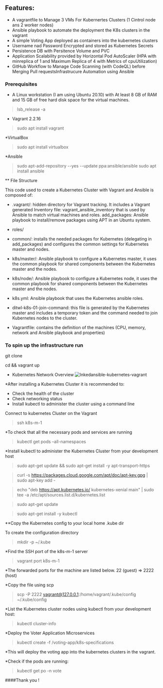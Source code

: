 
## Features:

- A vagrantfile to Manage 3 VMs For Kubernertes Clusters (1 Cintrol node ans 2 worker nodes)
- Ansible playbook to automate the deployment the K8s clusters in the vagrant
- A simple Voting App deployed as containers into the kubernetes clusters
- Username nad Password Encrypted and stored as Kubernetes Secrets
- Persistence DB with Persitence Volume and PVC
- Application Scalability provided by Horizontal Pod AutoScaler (HPA with minreplica of 1 and Maximum Replica of 4 with Metrics of cpuUtilization)
- GitHub Workflow to Manage Code Scanning (with CodeQL) before Merging Pull requestsInfrastrucure Automation using Ansible

### Prerequisites

- A Linux workstation (I am using Ubuntu 20.10) with At least 8 GB of RAM and 15 GB of free hard disk space for the virtual machines.

> lsb_release -a

* Vagrant 2.2.16
> sudo apt install vagrant 

*VirtualBox
>sudo apt install virtualbox

*Ansible
>sudo apt-add-repository --yes --update ppa:ansible/ansible
>sudo apt install ansible

** File Structure

This code used to create a Kubernetes Cluster with Vagrant and Ansible is composed of:

- .vagrant/: hidden directory for Vagrant tracking. It includes a Vagrant generated Inventory file: vagrant_ansible_inventory that is used by Ansible to match virtual machines and roles.
add_packages: Ansible playbook to install/remove packages using APT in an Ubuntu system.

- roles/

- common/: installs the needed packages for Kubernetes (delegating in add_packages) and configures the common settings for Kubernetes master and nodes.

- k8s/master/: Ansible playbook to configure a Kubernetes master, it uses the common playbook for shared components between the Kubernetes master and the nodes.

- k8s/node/: Ansible playbook to configure a Kubernetes node, it uses the common playbook for shared components between the Kubernetes master and the nodes.

-  k8s.yml: Ansible playbook that uses the Kubernetes ansible roles.

- ditwl-k8s-01-join-command: this file is generated by the Kubernetes master and includes a temporary token and the command needed to join Kubernetes nodes to the cluster.

- Vagrantfile: contains the definition of the machines (CPU, memory, network and Ansible playbook and properties)

### To spin up the infrastructure run
git clone 

cd && vagrant up

* Kubernetes Network Overview
![Inkedansible-kubernetes-vagrant](https://user-images.githubusercontent.com/18261897/202597175-87a6f374-0938-43db-a3ad-5918ba862296.jpg)

*After installing a Kubernetes Cluster it is recommended to:
-   Check the health of the cluster
-   Check networking status
-   Install kubectl to administer the cluster using a command line

Connect to kubernetes Cluster on the Vagrant

>ssh k8s-m-1

*To check that all the necessary pods and services are running

>kubectl get pods –all-namespaces

*Install kubectl to administer the Kubernetes Cluster from your development host

>sudo apt-get update && sudo apt-get install -y apt-transport-https

>curl -s https://packages.cloud.google.com/apt/doc/apt-key.gpg | sudo apt-key add -

>echo "deb https://apt.kubernetes.io/ kubernetes-xenial main" | sudo tee -a /etc/apt/sources.list.d/kubernetes.list

>sudo apt-get update

>sudo apt-get install -y kubectl

**Copy the Kubernetes config to your local home .kube dir

To create the configuration directory
>mkdir -p ~/.kube

*Find the SSH port of the k8s-m-1 server
>vagrant port k8s-m-1

*The forwarded ports for the machine are listed below.
    22 (guest) => 2222 (host)

*Copy the file using scp
>scp -P 2222 vagrant@127.0.0.1:/home/vagrant/.kube/config ~/.kube/config

*List the Kubernetes cluster nodes using kubectl from your development host:
>kubectl cluster-info

*Deploy the Voter Application Microservices
>kubectl create -f  /voting-app/k8s-specifications

*This will deploy the voting app into the kubernetes clusters in the vagrant.

*Check if the pods are running:
>kubectl get po -n vote

####Thank you !
